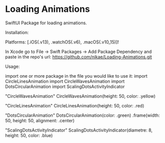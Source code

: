 # Loading Animations

SwiftUI Package for loading animations.

Installation:

Platforms: [.iOS(.v13), .watchOS(.v6), .macOS(.v10_15)]!

In Xcode go to File -> Swift Packages -> Add Package Dependency and paste in the repo's url: https://github.com/nikae/Loading-Animations.git

Usage:

import one or more package in the file you would like to use it: 
import CircleLinesAnimation
import CircleWavesAnimation
import DotsCircularAnimation
import ScalingDotsActivityIndicator

"CircleWavesAnimation"
  CircleWavesAnimation(height: 50, color: .yellow)
              
            
"CircleLinesAnimation"
CircleLinesAnimation(height: 50, color: .red)
              
"DotsCircularAnimation"
DotsCircularAnimation(color: .green)
  .frame(width: 50, height: 50, alignment: .center)
                
"ScalingDotsActivityIndicator"
ScalingDotsActivityIndicator(diametre: 8, height: 50, color: .blue)
 
